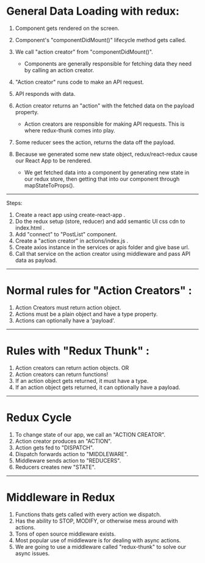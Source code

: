# General Data Loading with redux: #

1.  Component gets rendered on the screen.
2.  Component's "componentDidMount()" lifecycle method gets called.
3.  We call "action creator" from "componentDidMount()".

    - Components are generally responsible for fetching data they need by calling an action creator.

4.  "Action creator" runs code to make an API request.
5.  API responds with data.
6.  Action creator returns an "action" with the fetched data on the payload property.

    - Action creators are responsible for making API requests. This is where redux-thunk comes into play.

7.  Some reducer sees the action, returns the data off the payload.
8.  Because we generated some new state object, redux/react-redux cause our React App to be rendered.

    - We get fetched data into a component by generating new state in our redux store, then getting that into our component through mapStateToProps().


----------------------------------------------------------------------------------

Steps:

1. Create a react app using create-react-app .
2. Do the redux setup (store, reducer) and add semantic UI css cdn to index.html .
3. Add "connect" to "PostList" component.
4. Create a "action creator" in actions/index.js .
5. Create axios instance in the services or apis folder and give base url.
6. Call that service on the action creator using middleware and pass API data as payload. 

----------------------------------------------------------------------------------

# Normal rules for "Action Creators" : #

1. Action Creators must return action object.
2. Actions must be a plain object and have a type property.
3. Actions can optionally have a 'payload'.

----------------------------------------------------------------------------------

# Rules with "Redux Thunk" : #

1. Action creators can return action objects.
 OR 
2. Action creators can return functions!
3. If an action object gets returned, it must have a type.
4. If an action object gets returned, it can optionally have a payload.

----------------------------------------------------------------------------------

# Redux Cycle #

1. To change state of our app, we call an "ACTION CREATOR".
2. Action creator produces an "ACTION".
3. Action gets fed to "DISPATCH".
4. Dispatch forwards action to "MIDDLEWARE".
5. Middleware sends action to "REDUCERS".
6. Reducers creates new "STATE".

----------------------------------------------------------------------------------

# Middleware in Redux #

1. Functions thats gets called with every action we dispatch.
2. Has the ability to STOP, MODIFY, or otherwise mess around with actions.
3. Tons of open source middleware exists.
4. Most popular use of middleware is for dealing with async actions.
5. We are going to use a middleware called "redux-thunk" to solve our async issues.
